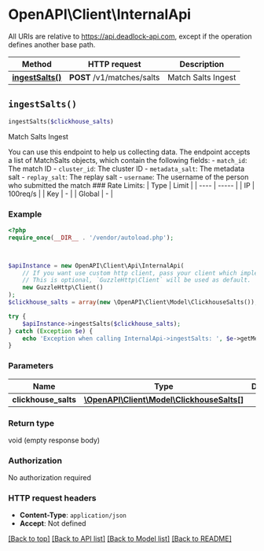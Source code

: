 # OpenAPI\Client\InternalApi



All URIs are relative to https://api.deadlock-api.com, except if the operation defines another base path.

| Method | HTTP request | Description |
| ------------- | ------------- | ------------- |
| [**ingestSalts()**](InternalApi.md#ingestSalts) | **POST** /v1/matches/salts | Match Salts Ingest |


## `ingestSalts()`

```php
ingestSalts($clickhouse_salts)
```

Match Salts Ingest

You can use this endpoint to help us collecting data.  The endpoint accepts a list of MatchSalts objects, which contain the following fields:  - `match_id`: The match ID - `cluster_id`: The cluster ID - `metadata_salt`: The metadata salt - `replay_salt`: The replay salt - `username`: The username of the person who submitted the match  ### Rate Limits: | Type | Limit | | ---- | ----- | | IP | 100req/s | | Key | - | | Global | - |

### Example

```php
<?php
require_once(__DIR__ . '/vendor/autoload.php');



$apiInstance = new OpenAPI\Client\Api\InternalApi(
    // If you want use custom http client, pass your client which implements `GuzzleHttp\ClientInterface`.
    // This is optional, `GuzzleHttp\Client` will be used as default.
    new GuzzleHttp\Client()
);
$clickhouse_salts = array(new \OpenAPI\Client\Model\ClickhouseSalts()); // \OpenAPI\Client\Model\ClickhouseSalts[]

try {
    $apiInstance->ingestSalts($clickhouse_salts);
} catch (Exception $e) {
    echo 'Exception when calling InternalApi->ingestSalts: ', $e->getMessage(), PHP_EOL;
}
```

### Parameters

| Name | Type | Description  | Notes |
| ------------- | ------------- | ------------- | ------------- |
| **clickhouse_salts** | [**\OpenAPI\Client\Model\ClickhouseSalts[]**](../Model/ClickhouseSalts.md)|  | |

### Return type

void (empty response body)

### Authorization

No authorization required

### HTTP request headers

- **Content-Type**: `application/json`
- **Accept**: Not defined

[[Back to top]](#) [[Back to API list]](../../README.md#endpoints)
[[Back to Model list]](../../README.md#models)
[[Back to README]](../../README.md)
